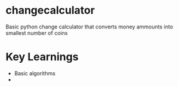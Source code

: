 # changecalculator
Basic python change calculator that converts money ammounts into smallest number of coins

# Key Learnings
<ul>
  <li>Basic algorithms<li>
 </ul>
